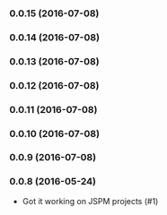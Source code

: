 ### 0.0.15 (2016-07-08)


### 0.0.14 (2016-07-08)


### 0.0.13 (2016-07-08)


### 0.0.12 (2016-07-08)


### 0.0.11 (2016-07-08)


### 0.0.10 (2016-07-08)


### 0.0.9 (2016-07-08)


### 0.0.8 (2016-05-24)
 *  Got it working on JSPM projects (#1)
